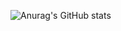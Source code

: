 ![Anurag's GitHub stats](https://github-readme-stats.vercel.app/api?username=LeeEunHwaa&show_icons=true&theme=radical)
